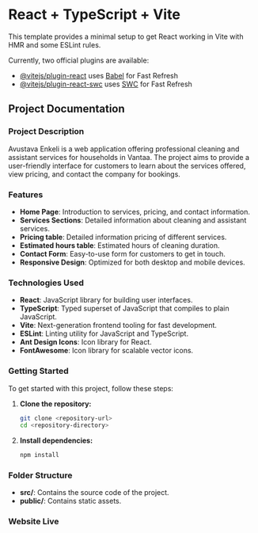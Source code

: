 # React + TypeScript + Vite

This template provides a minimal setup to get React working in Vite with HMR and some ESLint rules.

Currently, two official plugins are available:

- [@vitejs/plugin-react](https://github.com/vitejs/vite-plugin-react/blob/main/packages/plugin-react/README.md) uses [Babel](https://babeljs.io/) for Fast Refresh
- [@vitejs/plugin-react-swc](https://github.com/vitejs/vite-plugin-react-swc) uses [SWC](https://swc.rs/) for Fast Refresh

## Project Documentation

### Project Description

Avustava Enkeli is a web application offering professional cleaning and assistant services for households in Vantaa. The project aims to provide a user-friendly interface for customers to learn about the services offered, view pricing, and contact the company for bookings.

### Features

- **Home Page**: Introduction to services, pricing, and contact information.
- **Services Sections**: Detailed information about cleaning and assistant services.
- **Pricing table**: Detailed information pricing of different services.
- **Estimated hours table**: Estimated hours of cleaning duration.
- **Contact Form**: Easy-to-use form for customers to get in touch.
- **Responsive Design**: Optimized for both desktop and mobile devices.

### Technologies Used

- **React**: JavaScript library for building user interfaces.
- **TypeScript**: Typed superset of JavaScript that compiles to plain JavaScript.
- **Vite**: Next-generation frontend tooling for fast development.
- **ESLint**: Linting utility for JavaScript and TypeScript.
- **Ant Design Icons**: Icon library for React.
- **FontAwesome**: Icon library for scalable vector icons.

### Getting Started

To get started with this project, follow these steps:

1. **Clone the repository:**
   ```sh
   git clone <repository-url>
   cd <repository-directory>
   ```

2. **Install dependencies:**
   ```sh
   npm install
   ```

### Folder Structure

- **src/**: Contains the source code of the project.
- **public/**: Contains static assets.

### Website Live